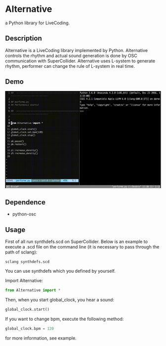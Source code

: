 # Alternative
a Python library for LiveCoding.


## Description
Alternative is a LiveCoding library implemented by Python. Alternative controls the rhythm and actual sound generation is done by OSC communication with SuperCollider.
Alternative uses L-system to generate rhythm, performer can change the rule of L-system in real time.


## Demo
![result](https://github.com/rystylee/Alternative/blob/master/demo.gif)


## Dependence
* python-osc


## Usage
First of all run synthdefs.scd on SuperCollider. 
Below is an example to execute a .scd file on the command line (it is necessary to pass through the path of sclang):
```shell
sclang synthdefs.scd
```
You can use synthdefs which you defined by yourself.

Import Alternative:
```Python
from Alternative import *
```

Then, when you start global_clock, you hear a sound:
```Python
global_clock.start()
```

If you want to change bpm, execute the following method:
```Python
global_clock.bpm = 120
```

for more information, see example.
